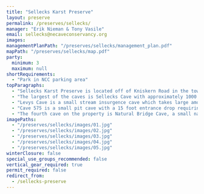 ```yaml
---
title: "Sellecks Karst Preserve"
layout: preserve
permalink: /preserves/sellecks/
manager: "Erik Nieman & Tony Vasile"
email: sellecks@necaveconservancy.org
images:
managementPlanPath: "/preserves/sellecks/management_plan.pdf"
mapPath: "/preserves/sellecks/map.pdf"
party:
  minimum: 3
  maximum: null
shortRequirements:
  - "Park in NCC parking area"
topParagraphs:
  - "Sellecks Karst Preserve is located off of Kniskern Road in the town of Carlisle in Schoharie County, New York. The preserve was purchased by the NCC in 2002 and contains about 15 acres of land and four known caves."
  - "The largest of the caves is Sellecks Cave with approximately 1000 feet of passage. The entrance to the cave is in an impressive sinkhole and opens into a large room at the base of a twenty foot entrance drop. The drop is not climbable and requires vertical gear to enter and exit the cave. At the center of the room a stream cuts through the cave which has been dye traced to the Northwest Passage in nearby McFails Cave. This stream quickly sumps upstream but has been dove approximately 700 feet. Heading downstream the stream disappears through inaccessible cracks."
  - "Levys Cave is a small stream insurgence cave which takes large amounts of water during the spring. The cave is about 200 feet long and has a twelve foot drop inside the cave that requires a rope or cable ladder."
  - "Cave 575 is a small pit cave with a 15 foot entrance drop requiring a rope. Once inside the cave the rest of the cave can be accessed by climbing. The cave is notable for the impressive display of fossils in the walls."
  - "The fourth cave on the property is Natural Bridge Cave, a small natural bridge of limestone at the bottom of a large sinkhole."
imagePaths:
  - "/preserves/sellecks/images/01.jpg"
  - "/preserves/sellecks/images/02.jpg"
  - "/preserves/sellecks/images/03.jpg"
  - "/preserves/sellecks/images/04.jpg"
  - "/preserves/sellecks/images/05.jpg"
winterClosure: false
special_use_groups_recommended: false
vertical_gear_required: true
permit_required: false
redirect_from:
  - /sellecks-preserve
---
```

